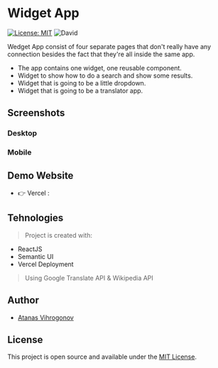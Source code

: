 # Widget App

[![License: MIT](https://img.shields.io/badge/License-MIT-blue.svg)](https://opensource.org/licenses/MIT) ![David](https://img.shields.io/david/dev/taniarascia/webpack-boilerplate)

Wedget App consist of four separate pages that don't really have any connection besides the fact that they're all inside the same app.
- The app contains one widget, one reusable component.
- Widget to show how to do a search and show some results.
- Widget that is going to be a little dropdown.
- Widget that is going to be a translator app.

## Screenshots
### Desktop

### Mobile


## Demo Website
- 👉 Vercel :

## Tehnologies
> Project is created with:
- ReactJS
- Semantic UI
- Vercel Deployment
> Using Google Translate API & Wikipedia API

## Author
- [Atanas Vihrogonov](https://avihrogonov.co.uk)

## License
This project is open source and available under the [MIT License](LICENSE).
